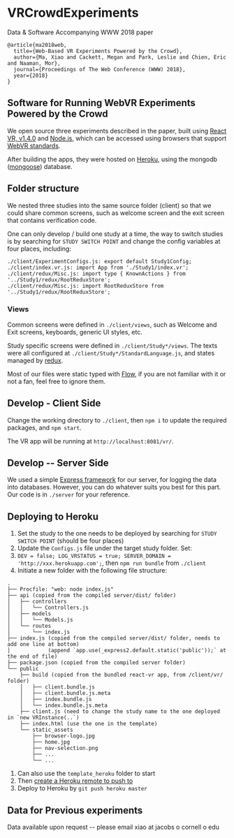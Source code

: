# VRCrowdExperiments

Data &amp; Software Accompanying WWW 2018 paper

```
@article{ma2018web,
  title={Web-Based VR Experiments Powered by the Crowd},
  author={Ma, Xiao and Cackett, Megan and Park, Leslie and Chien, Eric and Naaman, Mor},
  journal={Proceedings of The Web Conference (WWW) 2018},
  year={2018}
}
```

## Software for Running WebVR Experiments Powered by the Crowd

We open source three experiments described in the paper, built using [React VR, v1.4.0](https://github.com/facebook/react-360/tree/v1.4.0) and [Node.js](https://nodejs.org/en/), which can be accessed using browsers that support [WebVR standards](https://webvr.info/).

After building the apps, they were hosted on [Heroku](https://www.heroku.com/), using the mongodb ([mongoose](http://mongoosejs.com/)) database.

## Folder structure

We nested three studies into the same source folder (client) so that we could share common screens, such as welcome screen and the exit screen that contains verification code.

One can only develop / build one study at a time, the way to switch studies is by searching for `STUDY SWITCH POINT` and change the config variables at four places, including:

```
./client/ExperimentConfigs.js: export default Study1Config;
./client/index.vr.js: import App from './Study1/index.vr';
./client/redux/Misc.js: import type { KnownActions } from '../Study1/redux/RootReduxStore';
./client/redux/Misc.js: import RootReduxStore from '../Study1/redux/RootReduxStore';
```

### Views

Common screens were defined in `./client/views`, such as Welcome and Exit screens, keyboards, generic UI styles, etc.

Study specific screens were defined in `./client/Study*/views`. The texts were all configured at `./client/Study*/StandardLanguage.js`, and states managed by [redux](https://redux.js.org/).

Most of our files were static typed with [Flow](https://flow.org/en/), if you are not familiar with it or not a fan, feel free to ignore them.

## Develop - Client Side

Change the working directory to `./client`, then `npm i` to update the required packages, and `npm start`.

The VR app will be running at `http://localhost:8081/vr/`.

## Develop -- Server Side

We used a simple [Express framework](https://expressjs.com/) for our server, for logging the data into databases. However, you can do whatever suits you best for this part. Our code is in `./server` for your reference.

## Deploying to Heroku

1. Set the study to the one needs to be deployed by searching for `STUDY SWITCH POINT` (should be four places)
2. Update the `Configs.js` file under the target study folder. Set:
3. `DEV = false; LOG_VRSTATUS = true; SERVER_DOMAIN = 'http://xxx.herokuapp.com';`, then `npm run bundle` from `./client`
4. Initiate a new folder with the following file structure:

```
.
├── Procfile: "web: node index.js"
├── api (copied from the compiled server/dist/ folder)
│   ├── controllers
│   │   └── Controllers.js
│   ├── models
│   │   └── Models.js
│   └── routes
│       └── index.js
├── index.js (copied from the compiled server/dist/ folder, needs to add one line at bottom)
│            (append `app.use(_express2.default.static('public'));` at the end of file)
├── package.json (copied from the compiled server folder)
└── public
    ├── build (copied from the bundled react-vr app, from /client/vr/ folder)
    │   ├── client.bundle.js
    │   ├── client.bundle.js.meta
    │   ├── index.bundle.js
    │   └── index.bundle.js.meta
    ├── client.js (need to change the study name to the one deployed in `new VRInstance(..`)
    ├── index.html (use the one in the template)
    └── static_assets
        ├── browser-logo.jpg
        ├── home.jpg
        ├── nav-selection.png
        ├── ...
        └── ...
```

1. Can also use the `template_heroku` folder to start
2. Then [create a Heroku remote to push to](https://devcenter.heroku.com/articles/git#creating-a-heroku-remote)
3. Deploy to Heroku by `git push heroku master`

## Data for Previous experiments

Data available upon request -- please email xiao at jacobs o cornell o edu

